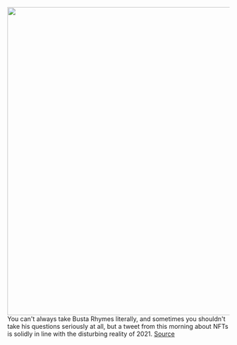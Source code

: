 <img src='https://cdn.vox-cdn.com/thumbor/eN4qZ5ssWPC-8s3RRiDIw_fY8I0=/0x0:2592x1855/1200x800/filters:focal(1160x521:1574x935)/cdn.vox-cdn.com/uploads/chorus_image/image/70001554/1342270247.0.jpg' width='700px' /><br/>
You can't always take Busta Rhymes literally, and sometimes you shouldn't take his questions seriously at all, but a tweet from this morning about NFTs is solidly in line with the disturbing reality of 2021.
<a href='https://www.theverge.com/2021/10/15/22727956/busta-rhymes-nft-tweet-crypto-bored-evolved-ape'> Source <a/>